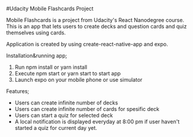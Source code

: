 #Udacity Mobile Flashcards Project

 Mobile Flashcards is a project from Udacity's React Nanodegree course. This is an app that lets users to create decks and question cards and quiz themselves using cards.

 Application is created by using create-react-native-app and expo.

Installation&running app;

1) Run npm install or yarn install
2) Execute npm start or yarn start to start app
3) Launch expo on your mobile phone or use simulator

Features;
 * Users can create infinite number of decks
 * Users can create infinite number of cards for spesific deck
 * Users can start a quiz for selected deck
 * A local notification is displayed everyday at 8:00 pm if user haven't started a quiz for 
   current day yet.
